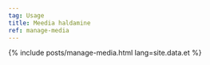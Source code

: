 ```yaml
---
tag: Usage
title: Meedia haldamine
ref: manage-media
---
```


{% include posts/manage-media.html lang=site.data.et %}
